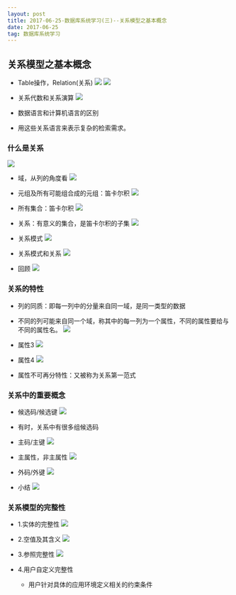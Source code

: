 ```yaml
---
layout: post
title: 2017-06-25-数据库系统学习(三)--关系模型之基本概念
date: 2017-06-25
tag: 数据库系统学习
---
```


## 关系模型之基本概念

- Table操作，Relation(关系)
![](http://i.imgur.com/hEiUKiz.png)
![](http://i.imgur.com/0ilGb9N.png)

- 关系代数和关系演算
![](http://i.imgur.com/sG4aSXc.png)
- 数据语言和计算机语言的区别
- 用这些关系语言来表示复杂的检索需求。

### 什么是关系

![](http://i.imgur.com/uZhWnSW.png)

- 域，从列的角度看
![](http://i.imgur.com/oEepSqu.png)

- 元组及所有可能组合成的元组：笛卡尔积
![](http://i.imgur.com/o3vuUDH.png)

- 所有集合：笛卡尔积
![](http://i.imgur.com/gbr0Zm6.png)

- 关系：有意义的集合，是笛卡尔积的子集
![](http://i.imgur.com/FUE2O2D.png)

- 关系模式
![](http://i.imgur.com/xt2rkeZ.png)

- 关系模式和关系
![](http://i.imgur.com/b86Ozoc.png)

- 回顾
![](http://i.imgur.com/GfLLiNz.png)

### 关系的特性

- 列的同质：即每一列中的分量来自同一域，是同一类型的数据
- 不同的列可能来自同一个域，称其中的每一列为一个属性，不同的属性要给与不同的属性名。 
![](http://i.imgur.com/ojrbV4k.png)

- 属性3
![](http://i.imgur.com/D97QkPu.png)
- 属性4
![](http://i.imgur.com/PIwbqW4.png)
- 属性不可再分特性：又被称为关系第一范式

### 关系中的重要概念

- 候选码/候选键
![](http://i.imgur.com/NstiSYW.png)
- 有时，关系中有很多组候选码
- 主码/主键
![](http://i.imgur.com/cvpYVcj.png)
- 主属性，非主属性
![](http://i.imgur.com/fwxjbfH.png)
- 外码/外键
![](http://i.imgur.com/8VZJaiK.png)

- 小结
![](http://i.imgur.com/wdIrrN4.png)

### 关系模型的完整性

- 1.实体的完整性
![](http://i.imgur.com/NzA2eax.png)
- 2.空值及其含义
![](http://i.imgur.com/ekGBt0q.png)

- 3.参照完整性
![](http://i.imgur.com/EuVrE5T.png)

- 4.用户自定义完整性
    - 用户针对具体的应用环境定义相关的约束条件
 